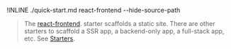 !INLINE ./quick-start.md react-frontend --hide-source-path

> The
> [react-frontend](/plugins/create/starters/react-frontend#readme).
> starter scaffolds a static site.
> There are other starters to scaffold
> a SSR app, a backend-only app, a full-stack app, etc.
> See [Starters](/docs/starters.md#readme).
